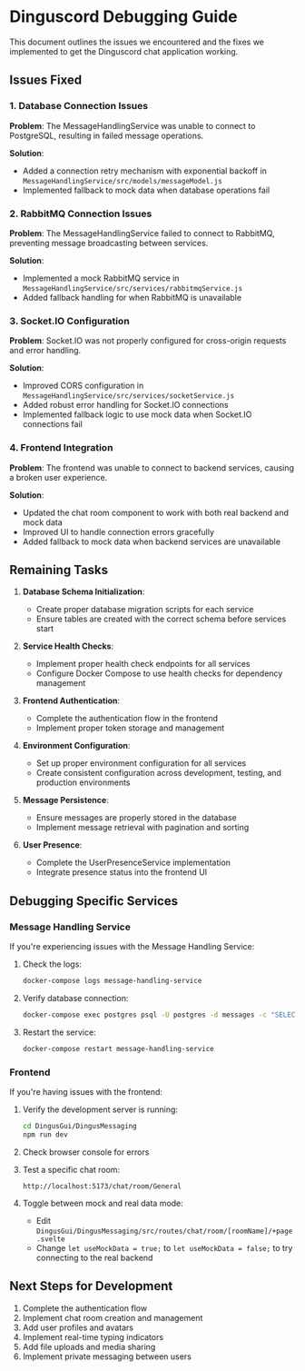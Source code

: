 # Dinguscord Debugging Guide

This document outlines the issues we encountered and the fixes we implemented to get the Dinguscord chat application working.

## Issues Fixed

### 1. Database Connection Issues

**Problem**: The MessageHandlingService was unable to connect to PostgreSQL, resulting in failed message operations.

**Solution**: 
- Added a connection retry mechanism with exponential backoff in `MessageHandlingService/src/models/messageModel.js`
- Implemented fallback to mock data when database operations fail

### 2. RabbitMQ Connection Issues

**Problem**: The MessageHandlingService failed to connect to RabbitMQ, preventing message broadcasting between services.

**Solution**:
- Implemented a mock RabbitMQ service in `MessageHandlingService/src/services/rabbitmqService.js`
- Added fallback handling for when RabbitMQ is unavailable

### 3. Socket.IO Configuration

**Problem**: Socket.IO was not properly configured for cross-origin requests and error handling.

**Solution**:
- Improved CORS configuration in `MessageHandlingService/src/services/socketService.js`
- Added robust error handling for Socket.IO connections
- Implemented fallback logic to use mock data when Socket.IO connections fail

### 4. Frontend Integration

**Problem**: The frontend was unable to connect to backend services, causing a broken user experience.

**Solution**:
- Updated the chat room component to work with both real backend and mock data
- Improved UI to handle connection errors gracefully
- Added fallback to mock data when backend services are unavailable

## Remaining Tasks

1. **Database Schema Initialization**:
   - Create proper database migration scripts for each service
   - Ensure tables are created with the correct schema before services start

2. **Service Health Checks**:
   - Implement proper health check endpoints for all services
   - Configure Docker Compose to use health checks for dependency management

3. **Frontend Authentication**:
   - Complete the authentication flow in the frontend
   - Implement proper token storage and management

4. **Environment Configuration**:
   - Set up proper environment configuration for all services
   - Create consistent configuration across development, testing, and production environments

5. **Message Persistence**:
   - Ensure messages are properly stored in the database
   - Implement message retrieval with pagination and sorting

6. **User Presence**:
   - Complete the UserPresenceService implementation
   - Integrate presence status into the frontend UI

## Debugging Specific Services

### Message Handling Service

If you're experiencing issues with the Message Handling Service:

1. Check the logs:
   ```bash
   docker-compose logs message-handling-service
   ```

2. Verify database connection:
   ```bash
   docker-compose exec postgres psql -U postgres -d messages -c "SELECT 'Database connection successful'"
   ```

3. Restart the service:
   ```bash
   docker-compose restart message-handling-service
   ```

### Frontend

If you're having issues with the frontend:

1. Verify the development server is running:
   ```bash
   cd DingusGui/DingusMessaging
   npm run dev
   ```

2. Check browser console for errors

3. Test a specific chat room:
   ```
   http://localhost:5173/chat/room/General
   ```

4. Toggle between mock and real data mode:
   - Edit `DingusGui/DingusMessaging/src/routes/chat/room/[roomName]/+page.svelte`
   - Change `let useMockData = true;` to `let useMockData = false;` to try connecting to the real backend

## Next Steps for Development

1. Complete the authentication flow
2. Implement chat room creation and management
3. Add user profiles and avatars
4. Implement real-time typing indicators
5. Add file uploads and media sharing
6. Implement private messaging between users 
